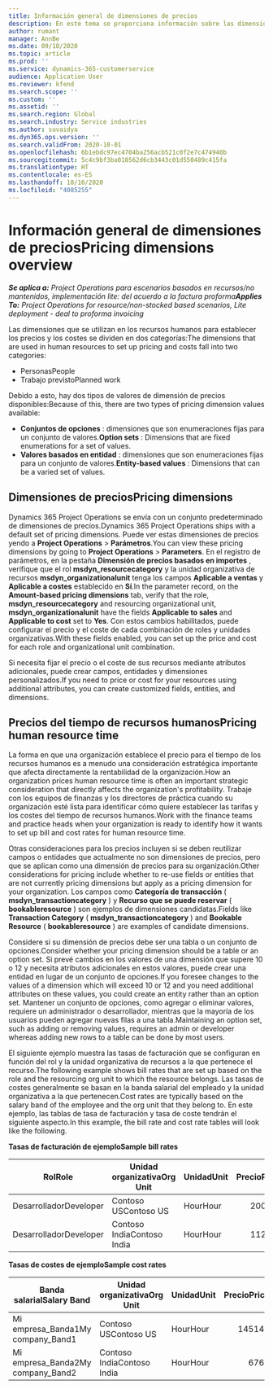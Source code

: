 ```yaml
---
title: Información general de dimensiones de precios
description: En este tema se proporciona información sobre las dimensiones de precios en Dynamics 365 Project Operations.
author: rumant
manager: AnnBe
ms.date: 09/18/2020
ms.topic: article
ms.prod: ''
ms.service: dynamics-365-customerservice
audience: Application User
ms.reviewer: kfend
ms.search.scope: ''
ms.custom: ''
ms.assetid: ''
ms.search.region: Global
ms.search.industry: Service industries
ms.author: suvaidya
ms.dyn365.ops.version: ''
ms.search.validFrom: 2020-10-01
ms.openlocfilehash: 6b1ebdc97ec4704ba256acb521c0f2e7c474940b
ms.sourcegitcommit: 5c4c9bf3ba018562d6cb3443c01d550489c415fa
ms.translationtype: HT
ms.contentlocale: es-ES
ms.lasthandoff: 10/16/2020
ms.locfileid: "4085255"
---
```

# <a name="pricing-dimensions-overview"></a><span data-ttu-id="98f66-103">Información general de dimensiones de precios</span><span class="sxs-lookup"><span data-stu-id="98f66-103">Pricing dimensions overview</span></span>

<span data-ttu-id="98f66-104">_**Se aplica a:** Project Operations para escenarios basados en recursos/no mantenidos, implementación lite: del acuerdo a la factura proforma_</span><span class="sxs-lookup"><span data-stu-id="98f66-104">_**Applies To:** Project Operations for resource/non-stocked based scenarios, Lite deployment - deal to proforma invoicing_</span></span>

<span data-ttu-id="98f66-105">Las dimensiones que se utilizan en los recursos humanos para establecer los precios y los costes se dividen en dos categorías:</span><span class="sxs-lookup"><span data-stu-id="98f66-105">The dimensions that are used in human resources to set up pricing and costs fall into two categories:</span></span>

- <span data-ttu-id="98f66-106">Personas</span><span class="sxs-lookup"><span data-stu-id="98f66-106">People</span></span>
- <span data-ttu-id="98f66-107">Trabajo previsto</span><span class="sxs-lookup"><span data-stu-id="98f66-107">Planned work</span></span>

<span data-ttu-id="98f66-108">Debido a esto, hay dos tipos de valores de dimensión de precios disponibles:</span><span class="sxs-lookup"><span data-stu-id="98f66-108">Because of this, there are two types of pricing dimension values available:</span></span>

- <span data-ttu-id="98f66-109">**Conjuntos de opciones** : dimensiones que son enumeraciones fijas para un conjunto de valores.</span><span class="sxs-lookup"><span data-stu-id="98f66-109">**Option sets** : Dimensions that are fixed enumerations for a set of values.</span></span>
- <span data-ttu-id="98f66-110">**Valores basados en entidad** : dimensiones que son enumeraciones fijas para un conjunto de valores.</span><span class="sxs-lookup"><span data-stu-id="98f66-110">**Entity-based values** : Dimensions that can be a varied set of values.</span></span>

## <a name="pricing-dimensions"></a><span data-ttu-id="98f66-111">Dimensiones de precios</span><span class="sxs-lookup"><span data-stu-id="98f66-111">Pricing dimensions</span></span>

<span data-ttu-id="98f66-112">Dynamics 365 Project Operations se envía con un conjunto predeterminado de dimensiones de precios.</span><span class="sxs-lookup"><span data-stu-id="98f66-112">Dynamics 365 Project Operations ships with a default set of pricing dimensions.</span></span> <span data-ttu-id="98f66-113">Puede ver estas dimensiones de precios yendo a **Project Operations** > **Parámetros**.</span><span class="sxs-lookup"><span data-stu-id="98f66-113">You can view these pricing dimensions by going to **Project Operations** > **Parameters**.</span></span> <span data-ttu-id="98f66-114">En el registro de parámetros, en la pestaña **Dimensión de precios basados en importes** , verifique que el rol **msdyn_resourcecategory** y la unidad organizativa de recursos **msdyn_organizationalunit** tenga los campos **Aplicable a ventas** y **Aplicable a costes** establecido en **Sí**.</span><span class="sxs-lookup"><span data-stu-id="98f66-114">In the parameter record, on the **Amount-based pricing dimensions** tab, verify that the role, **msdyn_resourcecategory** and resourcing organizational unit, **msdyn_organizationalunit** have the fields **Applicable to sales** and **Applicable to cost** set to **Yes**.</span></span> <span data-ttu-id="98f66-115">Con estos cambios habilitados, puede configurar el precio y el coste de cada combinación de roles y unidades organizativas.</span><span class="sxs-lookup"><span data-stu-id="98f66-115">With these fields enabled, you can set up the price and cost for each role and organizational unit combination.</span></span>

<span data-ttu-id="98f66-116">Si necesita fijar el precio o el coste de sus recursos mediante atributos adicionales, puede crear campos, entidades y dimensiones personalizados.</span><span class="sxs-lookup"><span data-stu-id="98f66-116">If you need to price or cost for your resources using additional attributes, you can create customized fields, entities, and dimensions.</span></span>

## <a name="pricing-human-resource-time"></a><span data-ttu-id="98f66-117">Precios del tiempo de recursos humanos</span><span class="sxs-lookup"><span data-stu-id="98f66-117">Pricing human resource time</span></span>
<span data-ttu-id="98f66-118">La forma en que una organización establece el precio para el tiempo de los recursos humanos es a menudo una consideración estratégica importante que afecta directamente la rentabilidad de la organización.</span><span class="sxs-lookup"><span data-stu-id="98f66-118">How an organization prices human resource time is often an important strategic consideration that directly affects the organization's profitability.</span></span> <span data-ttu-id="98f66-119">Trabaje con los equipos de finanzas y los directores de práctica cuando su organización esté lista para identificar cómo quiere establecer las tarifas y los costes del tiempo de recursos humanos.</span><span class="sxs-lookup"><span data-stu-id="98f66-119">Work with the finance teams and practice heads when your organization is ready to identify how it wants to set up bill and cost rates for human resource time.</span></span>

<span data-ttu-id="98f66-120">Otras consideraciones para los precios incluyen si se deben reutilizar campos o entidades que actualmente no son dimensiones de precios, pero que se aplican como una dimensión de precios para su organización.</span><span class="sxs-lookup"><span data-stu-id="98f66-120">Other considerations for pricing include whether to re-use fields or entities that are not currently pricing dimensions but apply as a pricing dimension for your organization.</span></span> <span data-ttu-id="98f66-121">Los campos como **Categoría de transacción** ( **msdyn_transactioncategory** ) y **Recurso que se puede reservar** ( **bookableresource** ) son ejemplos de dimensiones candidatas.</span><span class="sxs-lookup"><span data-stu-id="98f66-121">Fields like **Transaction Category** ( **msdyn_transactioncategory** ) and **Bookable Resource** ( **bookableresource** ) are examples of candidate dimensions.</span></span> 

<span data-ttu-id="98f66-122">Considere si su dimensión de precios debe ser una tabla o un conjunto de opciones.</span><span class="sxs-lookup"><span data-stu-id="98f66-122">Consider whether your pricing dimension should be a table or an option set.</span></span> <span data-ttu-id="98f66-123">Si prevé cambios en los valores de una dimensión que supere 10 o 12 y necesita atributos adicionales en estos valores, puede crear una entidad en lugar de un conjunto de opciones.</span><span class="sxs-lookup"><span data-stu-id="98f66-123">If you foresee changes to the values of a dimension which will exceed 10 or 12 and you need additional attributes on these values, you could create an entity rather than an option set.</span></span> <span data-ttu-id="98f66-124">Mantener un conjunto de opciones, como agregar o eliminar valores, requiere un administrador o desarrollador, mientras que la mayoría de los usuarios pueden agregar nuevas filas a una tabla.</span><span class="sxs-lookup"><span data-stu-id="98f66-124">Maintaining an option set, such as adding or removing values, requires an admin or developer whereas adding new rows to a table can be done by most users.</span></span>

<span data-ttu-id="98f66-125">El siguiente ejemplo muestra las tasas de facturación que se configuran en función del rol y la unidad organizativa de recursos a la que pertenece el recurso.</span><span class="sxs-lookup"><span data-stu-id="98f66-125">The following example shows bill rates that are set up based on the role and the resourcing org unit to which the resource belongs.</span></span> <span data-ttu-id="98f66-126">Las tasas de costes generalmente se basan en la banda salarial del empleado y la unidad organizativa a la que pertenecen.</span><span class="sxs-lookup"><span data-stu-id="98f66-126">Cost rates are typically based on the salary band of the employee and the org unit that they belong to.</span></span> <span data-ttu-id="98f66-127">En este ejemplo, las tablas de tasa de facturación y tasa de coste tendrán el siguiente aspecto.</span><span class="sxs-lookup"><span data-stu-id="98f66-127">In this example, the bill rate and cost rate tables will look like the following.</span></span>

<span data-ttu-id="98f66-128">**Tasas de facturación de ejemplo**</span><span class="sxs-lookup"><span data-stu-id="98f66-128">**Sample bill rates**</span></span>

| <span data-ttu-id="98f66-129">Rol</span><span class="sxs-lookup"><span data-stu-id="98f66-129">Role</span></span>        | <span data-ttu-id="98f66-130">Unidad organizativa</span><span class="sxs-lookup"><span data-stu-id="98f66-130">Org Unit</span></span>    |<span data-ttu-id="98f66-131">Unidad</span><span class="sxs-lookup"><span data-stu-id="98f66-131">Unit</span></span>      |<span data-ttu-id="98f66-132">Precio</span><span class="sxs-lookup"><span data-stu-id="98f66-132">Price</span></span>      |<span data-ttu-id="98f66-133">Divisa</span><span class="sxs-lookup"><span data-stu-id="98f66-133">Currency</span></span>  |
| ------------|-------------|----------|----------:|----------|
| <span data-ttu-id="98f66-134">Desarrollador</span><span class="sxs-lookup"><span data-stu-id="98f66-134">Developer</span></span>   | <span data-ttu-id="98f66-135">Contoso US</span><span class="sxs-lookup"><span data-stu-id="98f66-135">Contoso US</span></span>  |<span data-ttu-id="98f66-136">Hour</span><span class="sxs-lookup"><span data-stu-id="98f66-136">Hour</span></span> | <span data-ttu-id="98f66-137">200</span><span class="sxs-lookup"><span data-stu-id="98f66-137">200</span></span>|<span data-ttu-id="98f66-138">USD</span><span class="sxs-lookup"><span data-stu-id="98f66-138">USD</span></span>     |
| <span data-ttu-id="98f66-139">Desarrollador</span><span class="sxs-lookup"><span data-stu-id="98f66-139">Developer</span></span>   | <span data-ttu-id="98f66-140">Contoso India</span><span class="sxs-lookup"><span data-stu-id="98f66-140">Contoso India</span></span> |<span data-ttu-id="98f66-141">Hour</span><span class="sxs-lookup"><span data-stu-id="98f66-141">Hour</span></span>|   <span data-ttu-id="98f66-142">112</span><span class="sxs-lookup"><span data-stu-id="98f66-142">112</span></span>|<span data-ttu-id="98f66-143">USD</span><span class="sxs-lookup"><span data-stu-id="98f66-143">USD</span></span>     |


<span data-ttu-id="98f66-144">**Tasas de costes de ejemplo**</span><span class="sxs-lookup"><span data-stu-id="98f66-144">**Sample cost rates**</span></span>

| <span data-ttu-id="98f66-145">Banda salarial</span><span class="sxs-lookup"><span data-stu-id="98f66-145">Salary Band</span></span>     | <span data-ttu-id="98f66-146">Unidad organizativa</span><span class="sxs-lookup"><span data-stu-id="98f66-146">Org Unit</span></span>    |<span data-ttu-id="98f66-147">Unidad</span><span class="sxs-lookup"><span data-stu-id="98f66-147">Unit</span></span>      |<span data-ttu-id="98f66-148">Precio</span><span class="sxs-lookup"><span data-stu-id="98f66-148">Price</span></span>      |<span data-ttu-id="98f66-149">Divisa</span><span class="sxs-lookup"><span data-stu-id="98f66-149">Currency</span></span>  |
| ----------------|-------------|----------|----------:|----------|
| <span data-ttu-id="98f66-150">Mi empresa_Banda1</span><span class="sxs-lookup"><span data-stu-id="98f66-150">My company_Band1</span></span> | <span data-ttu-id="98f66-151">Contoso US</span><span class="sxs-lookup"><span data-stu-id="98f66-151">Contoso US</span></span>  |<span data-ttu-id="98f66-152">Hour</span><span class="sxs-lookup"><span data-stu-id="98f66-152">Hour</span></span> | <span data-ttu-id="98f66-153">145</span><span class="sxs-lookup"><span data-stu-id="98f66-153">145</span></span>|<span data-ttu-id="98f66-154">USD</span><span class="sxs-lookup"><span data-stu-id="98f66-154">USD</span></span>     |
| <span data-ttu-id="98f66-155">Mi empresa_Banda2</span><span class="sxs-lookup"><span data-stu-id="98f66-155">My company_Band2</span></span> | <span data-ttu-id="98f66-156">Contoso India</span><span class="sxs-lookup"><span data-stu-id="98f66-156">Contoso India</span></span> |<span data-ttu-id="98f66-157">Hour</span><span class="sxs-lookup"><span data-stu-id="98f66-157">Hour</span></span>|   <span data-ttu-id="98f66-158">67</span><span class="sxs-lookup"><span data-stu-id="98f66-158">67</span></span>|<span data-ttu-id="98f66-159">USD</span><span class="sxs-lookup"><span data-stu-id="98f66-159">USD</span></span>     |
